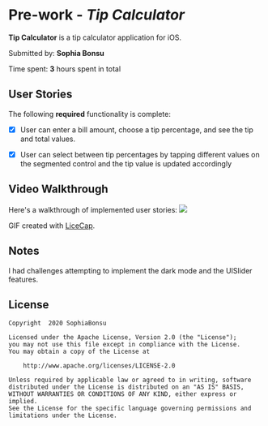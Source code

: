 # Pre-work - *Tip Calculator*

**Tip Calculator** is a tip calculator application for iOS.

Submitted by: **Sophia Bonsu**

Time spent: **3** hours spent in total

## User Stories

The following **required** functionality is complete:

* [x] User can enter a bill amount, choose a tip percentage, and see the tip and total values.
* [x] User can select between tip percentages by tapping different values on the segmented control and the tip value is updated accordingly



## Video Walkthrough

Here's a walkthrough of implemented user stories:
![](https://i.imgur.com/xSVKZde.gif)



GIF created with [LiceCap](http://www.cockos.com/licecap/).

## Notes

I had challenges attempting to implement the dark mode and the UISlider features. 

## License

    Copyright  2020 SophiaBonsu

    Licensed under the Apache License, Version 2.0 (the "License");
    you may not use this file except in compliance with the License.
    You may obtain a copy of the License at

        http://www.apache.org/licenses/LICENSE-2.0

    Unless required by applicable law or agreed to in writing, software
    distributed under the License is distributed on an "AS IS" BASIS,
    WITHOUT WARRANTIES OR CONDITIONS OF ANY KIND, either express or implied.
    See the License for the specific language governing permissions and
    limitations under the License.